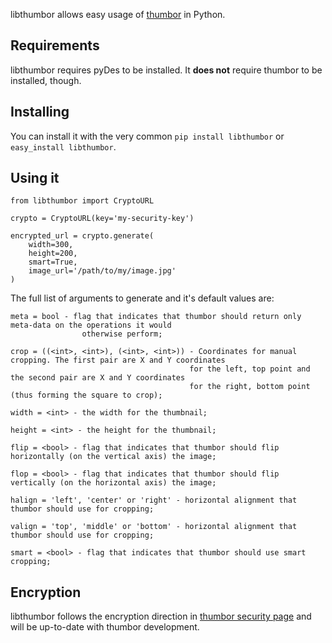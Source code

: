 libthumbor allows easy usage of
[thumbor](https://github.com/globocom/thumbor/wiki) in Python.

## Requirements

libthumbor requires pyDes to be installed. It **does not** require thumbor to
be installed, though.

## Installing

You can install it with the very common `pip install libthumbor` or
`easy_install libthumbor`.

## Using it

    from libthumbor import CryptoURL

    crypto = CryptoURL(key='my-security-key')

    encrypted_url = crypto.generate(
        width=300,
        height=200,
        smart=True,
        image_url='/path/to/my/image.jpg'
    )

The full list of arguments to generate and it's default values are:

    meta = bool - flag that indicates that thumbor should return only meta-data on the operations it would
                    otherwise perform;

    crop = ((<int>, <int>), (<int>, <int>)) - Coordinates for manual cropping. The first pair are X and Y coordinates
                                            for the left, top point and the second pair are X and Y coordinates
                                            for the right, bottom point (thus forming the square to crop);

    width = <int> - the width for the thumbnail;

    height = <int> - the height for the thumbnail;

    flip = <bool> - flag that indicates that thumbor should flip horizontally (on the vertical axis) the image;

    flop = <bool> - flag that indicates that thumbor should flip vertically (on the horizontal axis) the image;

    halign = 'left', 'center' or 'right' - horizontal alignment that thumbor should use for cropping;

    valign = 'top', 'middle' or 'bottom' - horizontal alignment that thumbor should use for cropping;

    smart = <bool> - flag that indicates that thumbor should use smart cropping;

## Encryption

libthumbor follows the encryption direction in [thumbor security
page](https://github.com/globocom/thumbor/wiki/Security) and will be up-to-date
with thumbor development.

